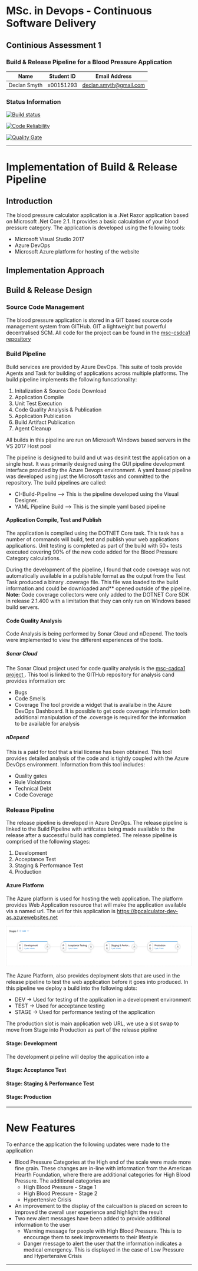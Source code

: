 # MSc. in Devops - Continuous Software Delivery
## Continious Assessment 1
### Build & Release Pipeline for a Blood Pressure Application
| Name | Student ID | Email Address |
| ---- | ---------- | ------------- |
| Declan Smyth | x00151293 | declan.smyth@gmail.com |

### Status Information
[![Build status](https://dev.azure.com/declansmyth/msc-csdca1/_apis/build/status/CI-Build-Pipeline)](https://dev.azure.com/declansmyth/msc-csdca1/_build/latest?definitionId=5)

[![Code Reliability](https://sonarcloud.io/api/project_badges/measure?project=declan-smyth_msc-csdca1&metric=reliability_rating)](https://sonarcloud.io/api/project_badges/measure?project=declan-smyth_msc-csdca1&metric=reliability_rating)

[![Quality Gate](https://sonarcloud.io/api/project_badges/measure?project=declan-smyth_msc-csdca1&metric=alert_status)](https://sonarcloud.io/api/project_badges/measure?project=declan-smyth_msc-csdca1&metric=alert_status)

---
# Implementation of Build & Release Pipeline
## Introduction
The blood pressure calculator application is a .Net Razor application based on Microsoft .Net Core 2.1. It provides a basic calculation of your blood pressure category. The application is developed using the following tools:
* Microsoft Visual Studio 2017
* Azure DevOps
* Microsoft Azure platform for hosting of the website

## Implementation Approach


## Build & Release Design
### Source Code Management
The blood pressure application is stored in a GIT based source code management system from GITHub. GIT a lightweight but powerful decentralised SCM. All code for the project can be found in the [msc-csdca1 repository](https://github.com/declan-smyth/msc-csdca1)

### Build Pipeline
Build services are provided by Azure DevOps. This suite of tools provide Agents and Task for building of applications across multiple platforms.  The build pipeline implements the following funcationality:

1. Initalization & Source Code Download
2. Application Compile
3. Unit Test Execution
4. Code Quality Analysis & Publication
5. Application Publication
6. Build Artifact Publication
7. Agent Cleanup

All builds in this pipeline are run on Microsoft Windows based servers in the VS 2017 Host pool 

The pipeline is designed to build and ut was desinit test the application on a single host. It was primarily designed using the GUI pipeline development interface provided by the Azure Devops environment. A yaml based pipeline was developed using just the Microsoft tasks and committed to the repository.  The build pipelines are called:
* CI-Build-Pipeline   --> This is the pipeline developed using the Visual Designer. 
* YAML Pipeline Build --> This is the simple yaml based pipeline

#### Application Compile, Test and Publish
The application is compiled using the DOTNET Core task. This task has a number of commands will build, test and publish your web applications applications.  Unit testing is completed as part of the build with 50+ tests executed covering 90% of the new code added for the Blood Pressure Category calculations. 

During the development of the pipeline, I found that code coverage was not automatically available in a publishable format as the output from the Test Task produced a binary .coverage file. This file was loaded to the build information and could be downloaded and** opened outside of the pipeline.  
**Note:** Code coverage collectors were only added to the DOTNET Core SDK in release 2.1.400 with a limitation that they can only run on Windows based build servers.

#### Code Quality Analysis
Code Analysis is being performed by Sonar Cloud and nDepend. The tools were implemented to view the different experiences of the tools. 

##### Sonar Cloud
The Sonar Cloud project used for code quality analysis is the [msc-cadca1 project ](https://sonarcloud.io/dashboard?id=declan-smyth_msc-csdca1). This tool is linked to the GITHub repository for analysis cand provides information on:
* Bugs
* Code Smells
* Coverage
The tool provide a widget that is availalbe in the Azure DevOps Dashboard. It is possible to get code coverage information both additional manipulation of the .coverage is required for the information to be available for analysis

##### nDepend
This is a paid for tool that a trial license has been obtained. This tool provides detailed analysis of the code and is tightly coupled with the Azure DevOps environment. Information from this tool includes:
* Quality gates
* Rule Violations
* Technical Debt
* Code Coverage


### Release Pipeline
The release pipeline is developed in Azure DevOps. The release pipeline is linked to the Build Pipeline with artifcates being made available to the release after a successful build has completed. 
The release pipeline is comprised of the following stages:
1. Development
2. Acceptance Test
3. Staging & Performance Test
4. Production

#### Azure Platform 
The Azure platform is used for hosting the web application. The platform provides Web Application resource that will make the application available via a named url. The url for this application is  https://bpcalculator-dev-as.azurewebsites.net

![Release Pipeline](images/release-pipeline-stages.PNG)

The Azure Platform, also provides deployment slots that are used in the release pipeline to test the web application before it goes into produced.  In this pipeline we deploy a build into the following slots:
* DEV    -> Used for testing of the application in a development environment
* TEST   -> Used for acceptance testing 
* STAGE  -> Used for performance testing of the application

The production slot is main application web URL, we use a slot swap to move from Stage into Production as part of the release pipline

#### Stage: Development
The development pipeline will deploy the application into a 

#### Stage: Acceptance Test

#### Stage: Staging & Performance Test

#### Stage: Production




---
# New Features
To enhance the application the following updates were made to the application
* Blood Pressure Categories at the High end of the scale were made more fine grain. 
These changes are in-line with information from the American Hearth Foundation, where there are additional categories for High Blood Pressure. The additional categories are
  * High Blood Pressure - Stage 1
  * High Blood Pressure - Stage 2
  * Hypertensive Crisis
* An improvement to the display of the calcualtion is placed on screen to improved the overall user experience and highlight the result
* Two new alert messages have been added to provide additional information to the user
  * Warning message for people with High Blood Pressure. This is to encourage them to seek improvements to their lifestyle
  * Danger message to alert the user that the information indicates a medical emergency. This is displayed in the case of Low Pressure and Hypertensive Crisis


---